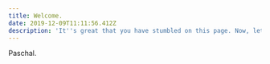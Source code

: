 ```yaml
---
title: Welcome.
date: 2019-12-09T11:11:56.412Z
description: 'It''s great that you have stumbled on this page. Now, let''s give you value.'
---
```

Paschal.
